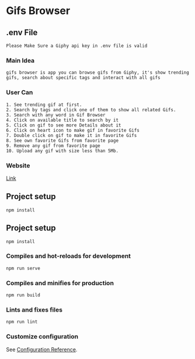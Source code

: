 # Gifs  Browser

## .env File

```
Please Make Sure a Giphy api key in .env file is valid
```

### Main Idea

```
gifs browser is app you can browse gifs from Giphy, it's show trending gifs, search about specific tags and interact with all gifs 
```

### User Can

```
1. See trending gif at first.
2. Search by tags and click one of them to show all related Gifs.
3. Search with any word in Gif Browser
4. Click on available title to search by it
5. Click on gif to see more Details about it
6. Click on heart icon to make gif in favorite Gifs
7. Double click on gif to make it in favorite Gifs
8. See own favorite Gifs from favorite page
9. Remove any gif from favorite page
10. Upload any gif with size less than 5Mb.
```

### Website

[Link](https://gifs-browser.vercel.app/)

## Project setup

```
npm install
```

## Project setup

```
npm install
```

### Compiles and hot-reloads for development

```
npm run serve
```

### Compiles and minifies for production

```
npm run build
```

### Lints and fixes files

```
npm run lint
```

### Customize configuration

See [Configuration Reference](https://cli.vuejs.org/config/).
